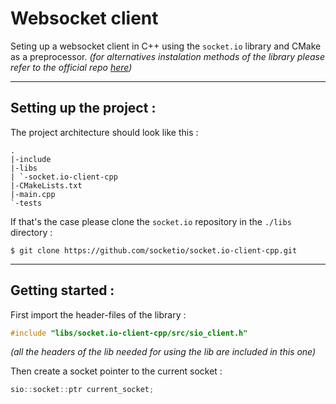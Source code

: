 # Websocket client 

Seting up a websocket client in C++ using the `socket.io` library and CMake as a preprocessor.
*(for alternatives instalation methods of the library please refer to the official repo [here](https://github.com/socketio/socket.io-client-cpp#installation-alternatives))*

---
## Setting up the project :
The project architecture should look like this :
```
.
|-include
|-libs
| `-socket.io-client-cpp
|-CMakeLists.txt
|-main.cpp
`-tests
```

If that's the case please clone the `socket.io` repository in the `./libs` directory :
```shell
$ git clone https://github.com/socketio/socket.io-client-cpp.git
```
---
## Getting started :
First import the header-files of the library :
```cpp
#include "libs/socket.io-client-cpp/src/sio_client.h"  
```
*(all the headers of the lib needed for using the lib are included in this one)*

Then create a socket pointer to the current socket :
```cpp
sio::socket::ptr current_socket;
```
